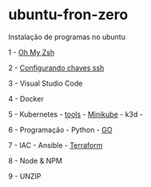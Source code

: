 # ubuntu-fron-zero
Instalação de programas no ubuntu

1 - [Oh My Zsh](/zsh/instalando.md)

2 - [Configurando chaves ssh](/ssh/chave-ssh.md)

3 - Visual Studio Code

4 - Docker

5 - Kubernetes
    - [tools](/k8s)
    - [Minikube](/minikube/minikube.md)
    - k3d
    - 

6 - Programação
    - Python
    - [GO](/go/go.md)

7 - IAC
    - Ansible
    - [Terraform](/terraform/terraform.md)

8 - Node & NPM

9 - UNZIP

